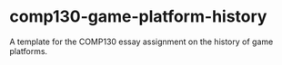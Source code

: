 # comp130-game-platform-history
A template for the COMP130 essay assignment on the history of game platforms.
